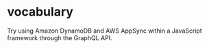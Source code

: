 # vocabulary
Try using Amazon DynamoDB and AWS AppSync within a JavaScript framework through the GraphQL API.
